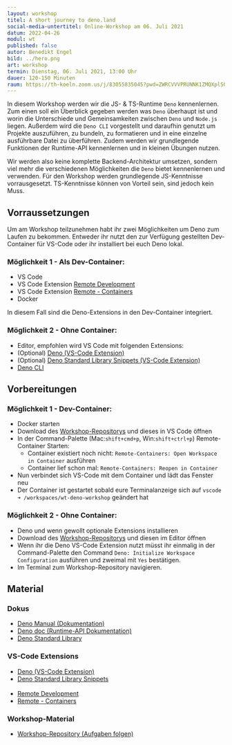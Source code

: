 ```yaml
---
layout: workshop
titel: A short journey to deno.land
social-media-untertitel: Online-Workshop am 06. Juli 2021
datum: 2022-04-26
modul: wt
published: false
autor: Benedikt Engel
bild: ../hero.png
art: workshop
termin: Dienstag, 06. Juli 2021, 13:00 Uhr
dauer: 120-150 Minuten
raum: https://th-koeln.zoom.us/j/83055835045?pwd=ZWRCVVVPRUNNK1ZMQXplS0J1WEJkQT09
---
```


In diesem Workshop werden wir die JS- & TS-Runtime `Deno` kennenlernen. Zum einen soll ein Überblick gegeben werden was `Deno` überhaupt ist und worin die Unterschiede und Gemeinsamkeiten zwischen `Deno` und `Node.js` liegen. Außerdem wird die `Deno CLI` vorgestellt und daraufhin genutzt um Projekte auszuführen, zu bundeln, zu formatieren und in eine einzelne ausführbare Datei zu überführen. Zudem werden wir grundlegende Funktionen der Runtime-API kennenlernen und in kleinen Übungen nutzen.

Wir werden also keine komplette Backend-Architektur umsetzen, sondern viel mehr die verschiedenen Möglichkeiten die `Deno` bietet kennenlernen und verwenden. Für den Workshop werden grundlegende JS-Kenntnisse vorrausgesetzt. TS-Kenntnisse können von Vorteil sein, sind jedoch kein Muss.

## Vorraussetzungen

Um am Workshop teilzunehmen habt ihr zwei Möglichkeiten um Deno zum Laufen zu bekommen.
Entweder ihr nutzt den zur Verfügung gestellten Dev-Container für VS-Code oder ihr installiert bei euch Deno lokal.

### Möglichkeit 1 - Als Dev-Container:

- VS Code
- VS Code Extension [Remote Development](https://marketplace.visualstudio.com/items?itemName=ms-vscode-remote.vscode-remote-extensionpack)
- VS Code Extension [Remote - Containers](https://marketplace.visualstudio.com/items?itemName=ms-vscode-remote.remote-containers)
- Docker

In diesem Fall sind die Deno-Extensions in den Dev-Container integriert.

### Möglichkeit 2 - Ohne Container:

- Editor, empfohlen wird VS Code mit folgenden Extensions:
- (Optional) [Deno (VS-Code Extension)](https://marketplace.visualstudio.com/items?itemName=denoland.vscode-deno)
- (Optional) [Deno Standard Library Snippets (VS-Code Extension)](https://marketplace.visualstudio.com/items?itemName=laurencebahiirwa.deno-std-lib-snippets)
- [Deno CLI](https://deno.land/#installation)

## Vorbereitungen

### Möglichkeit 1 - Dev-Container:

- Docker starten
- Download des [Workshop-Repositorys](https://github.com/BenediktEngel/wt-deno-workshop) und dieses in VS Code öffnen
- In der Command-Palette (Mac:`shift+cmd+p`, Win:`shift+ctrl+p`) Remote-Container Starten:
  - Container existiert noch nicht: `Remote-Containers: Open Workspace in Container` ausführen
  - Container lief schon mal: `Remote-Containers: Reopen in Container`
- Nun verbindet sich VS-Code mit dem Container und lädt das Fenster neu
- Der Container ist gestartet sobald eure Terminalanzeige sich auf `vscode ➜ /workspaces/wt-deno-workshop` geändert hat

### Möglichkeit 2 - Ohne Container:

- Deno und wenn gewollt optionale Extensions installieren
- Download des [Workshop-Repositorys](https://github.com/BenediktEngel/wt-deno-workshop) und diesen im Editor öffnen
- Wenn ihr die Deno VS-Code Extension nutzt müsst ihr einmalig in der Command-Palette den Command `Deno: Initialize Workspace Configuration` ausführen und zweimal mit `Yes` bestätigen.
- Im Terminal zum Workshop-Repository navigieren.

## Material

### Dokus

- [Deno Manual (Dokumentation)](https://deno.land/manual)
- [Deno doc (Runtime-API Dokumentation)](https://doc.deno.land/builtin/stable)
- [Deno Standard Library](https://deno.land/std)

### VS-Code Extensions

- [Deno (VS-Code Extension)](https://marketplace.visualstudio.com/items?itemName=denoland.vscode-deno)
- [Deno Standard Library Snippets](https://marketplace.visualstudio.com/items?itemName=laurencebahiirwa.deno-std-lib-snippets)
<br /><br/>
- [Remote Development](https://marketplace.visualstudio.com/items?itemName=ms-vscode-remote.vscode-remote-extensionpack)
- [Remote - Containers](https://marketplace.visualstudio.com/items?itemName=ms-vscode-remote.remote-containers)

### Workshop-Material

- [Workshop-Repository (Aufgaben folgen)](https://github.com/BenediktEngel/wt-deno-workshop)
